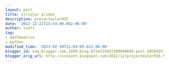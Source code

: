 ```yaml
---
layout: post
title: circular primes
description: projecteuler035
date: '2012-12-21T23:54:00.002-06:00'
author: scott
tag:
- mathematics
- python
modified_time: '2013-02-20T11:03:09.615-06:00'
blogger_id: tag:blogger.com,1999:blog-8714319922389040689.post-50584254723055669
blogger_orig_url: http://scosant.blogspot.com/2012/12/projecteuler035.html
---
```


<script src="https://gist.github.com/4357684.js"></script>